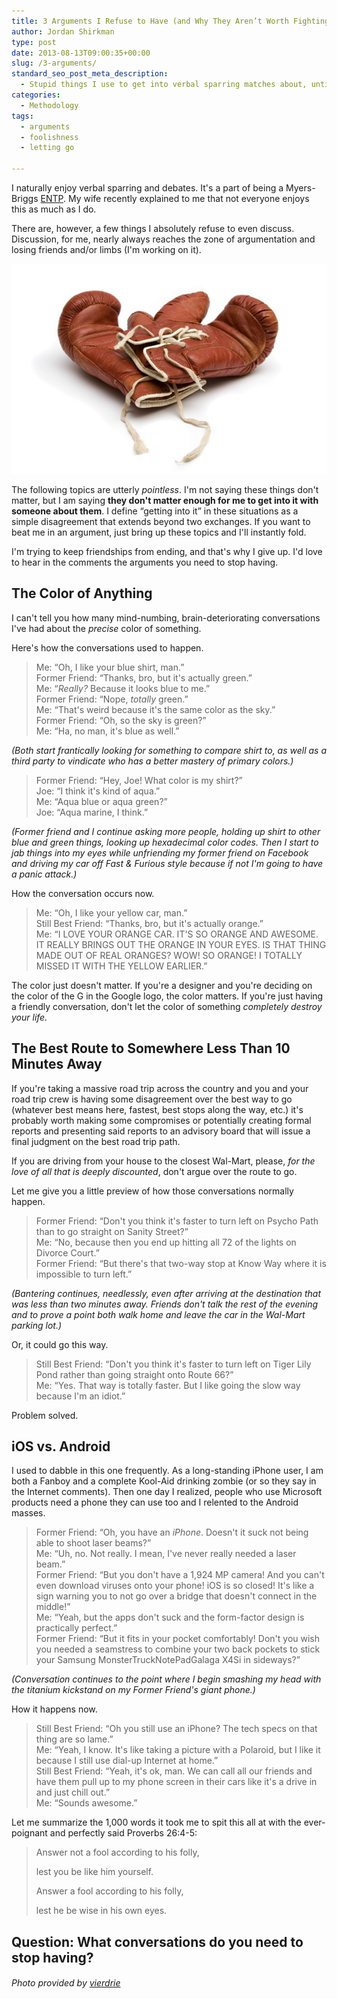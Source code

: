 ```yaml
---
title: 3 Arguments I Refuse to Have (and Why They Aren’t Worth Fighting)
author: Jordan Shirkman
type: post
date: 2013-08-13T09:00:35+00:00
slug: /3-arguments/
standard_seo_post_meta_description:
  - Stupid things I use to get into verbal sparring matches about, until I learned to just let go.
categories:
  - Methodology
tags:
  - arguments
  - foolishness
  - letting go

---
```

I naturally enjoy verbal sparring and debates. It's a part of being a Myers-Briggs [ENTP](http://www.personalitypage.com/ENTP.html). My wife recently explained to me that not everyone enjoys this as much as I do.

There are, however, a few things I absolutely refuse to even discuss. Discussion, for me, nearly always reaches the zone of argumentation and losing friends and/or limbs (I'm working on it).

![Image](/static/images/boxing-gloves.jpeg) 

The following topics are utterly _pointless_. I'm not saying these things don't matter, but I am saying **they don't matter enough for me to get into it with someone about them**. I define &#8220;getting into it&#8221; in these situations as a simple disagreement that extends beyond two exchanges. If you want to beat me in an argument, just bring up these topics and I'll instantly fold.

I'm trying to keep friendships from ending, and that's why I give up. I'd love to hear in the comments the arguments you need to stop having.<!--more-->

## The Color of Anything

I can't tell you how many mind-numbing, brain-deteriorating conversations I've had about the _precise_ color of something.

Here's how the conversations used to happen.

> Me: &#8220;Oh, I like your blue shirt, man.&#8221;  
> Former Friend: &#8220;Thanks, bro, but it's actually green.&#8221;  
> Me: &#8220;_Really?_ Because it looks blue to me.&#8221;  
> Former Friend: &#8220;Nope, _totally_ green.&#8221;  
> Me: &#8220;That's weird because it's the same color as the sky.&#8221;  
> Former Friend: &#8220;Oh, so the sky is green?&#8221;  
> Me: &#8220;Ha, no man, it's blue as well.&#8221;

_(Both start frantically looking for something to compare shirt to, as well as a third party to vindicate who has a better mastery of primary colors.)_

> Former Friend: &#8220;Hey, Joe! What color is my shirt?&#8221;  
> Joe: &#8220;I think it's kind of aqua.&#8221;  
> Me: &#8220;Aqua blue or aqua green?&#8221;  
> Joe: &#8220;Aqua marine, I think.&#8221;

_(Former friend and I continue asking more people, holding up shirt to other blue and green things, looking up hexadecimal color codes. Then I start to jab things into my eyes while unfriending my former friend on Facebook and driving my car off Fast & Furious style because if not I'm going to have a panic attack.)_

How the conversation occurs now.

> Me: &#8220;Oh, I like your yellow car, man.&#8221;  
> Still Best Friend: &#8220;Thanks, bro, but it's actually orange.&#8221;  
> Me: &#8220;I LOVE YOUR ORANGE CAR. IT'S SO ORANGE AND AWESOME. IT REALLY BRINGS OUT THE ORANGE IN YOUR EYES. IS THAT THING MADE OUT OF REAL ORANGES? WOW! SO ORANGE! I TOTALLY MISSED IT WITH THE YELLOW EARLIER.&#8221;

The color just doesn't matter. If you're a designer and you're deciding on the color of the G in the Google logo, the color matters. If you're just having a friendly conversation, don't let the color of something _completely destroy your life._

## The Best Route to Somewhere Less Than 10 Minutes Away

If you're taking a massive road trip across the country and you and your road trip crew is having some disagreement over the best way to go (whatever best means here, fastest, best stops along the way, etc.) it's probably worth making some compromises or potentially creating formal reports and presenting said reports to an advisory board that will issue a final judgment on the best road trip path.

If you are driving from your house to the closest Wal-Mart, please, _for the love of all that is deeply discounted_, don't argue over the route to go.

Let me give you a little preview of how those conversations normally happen.

> Former Friend: &#8220;Don't you think it's faster to turn left on Psycho Path than to go straight on Sanity Street?&#8221;  
> Me: &#8220;No, because then you end up hitting all 72 of the lights on Divorce Court.&#8221;  
> Former Friend: &#8220;But there's that two-way stop at Know Way where it is impossible to turn left.&#8221;

_(Bantering continues, needlessly, even after arriving at the destination that was less than two minutes away. Friends don't talk the rest of the evening and to prove a point both walk home and leave the car in the Wal-Mart parking lot.)_

Or, it could go this way.

> Still Best Friend: &#8220;Don't you think it's faster to turn left on Tiger Lily Pond rather than going straight onto Route 66?&#8221;  
> Me: &#8220;Yes. That way is totally faster. But I like going the slow way because I'm an idiot.&#8221;

Problem solved.

## iOS vs. Android

I used to dabble in this one frequently. As a long-standing iPhone user, I am both a Fanboy and a complete Kool-Aid drinking zombie (or so they say in the Internet comments). Then one day I realized, people who use Microsoft products need a phone they can use too and I relented to the Android masses.

> Former Friend: &#8220;Oh, you have an _iPhone_. Doesn't it suck not being able to shoot laser beams?&#8221;  
> Me: &#8220;Uh, no. Not really. I mean, I've never really needed a laser beam.&#8221;  
> Former Friend: &#8220;But you don't have a 1,924 MP camera! And you can't even download viruses onto your phone! iOS is so closed! It's like a sign warning you to not go over a bridge that doesn't connect in the middle!&#8221;  
> Me: &#8220;Yeah, but the apps don't suck and the form-factor design is practically perfect.&#8221;  
> Former Friend: &#8220;But it fits in your pocket comfortably! Don't you wish you needed a seamstress to combine your two back pockets to stick your Samsung MonsterTruckNotePadGalaga X4Si in sideways?&#8221;

_(Conversation continues to the point where I begin smashing my head with the titanium kickstand on my Former Friend's giant phone.)_

How it happens now.

> Still Best Friend: &#8220;Oh you still use an iPhone? The tech specs on that thing are so lame.&#8221;  
> Me: &#8220;Yeah, I know. It's like taking a picture with a Polaroid, but I like it because I still use dial-up Internet at home.&#8221;  
> Still Best Friend: &#8220;Yeah, it's ok, man. We can call all our friends and have them pull up to my phone screen in their cars like it's a drive in and just chill out.&#8221;  
> Me: &#8220;Sounds awesome.&#8221;

Let me summarize the 1,000 words it took me to spit this all at with the ever-poignant and perfectly said Proverbs 26:4-5:

> <p id="p20026004_01-1">
>   Answer not a fool according to his folly,
> </p>
> 
> lest you be like him yourself.
> 
> <p id="p20026005_01-1">
>   Answer a fool according to his folly,
> </p>
> 
> <p id="p20026005_08-1">
>   lest he be wise in his own eyes.
> </p>

## Question: What conversations do you need to stop having?

###### Photo provided by [vierdrie](http://www.sxc.hu/profile/vierdrie)

